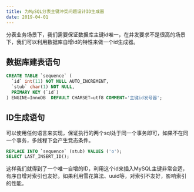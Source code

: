 ```yaml
---
title: 为MySQL分表主键冲突问题设计ID生成器
date: 2019-04-01
---
```


分表业务场景下，我们需要保证数据库主键id唯一，在并发要求不是很高的场景下，我们可以利用数据库自增id的特性来做一个id生成器。


## 数据库建表语句


```sql
CREATE TABLE `sequence` (
  `id` int(11) NOT NULL AUTO_INCREMENT,
  `stub` char(1) NOT NULL,
  PRIMARY KEY (`id`)
) ENGINE=InnoDB  DEFAULT CHARSET=utf8 COMMENT='主键id发号器';
```


## ID生成语句


可以使用任何语言来实现，保证执行的两个sql处于同一个事务即可，如果不在同一个事务，多线程下会产生竞态条件。


```sql
REPLACE INTO `sequence` (stub) VALUES ('o');
SELECT LAST_INSERT_ID();
```


这样我们就得到了一个唯一自增的ID，利用这个id来插入MySQL主键非常合适，有序自增对索引也友好。如果利用雪花算法、uuid等，对索引不友好，影响索引的性能。
